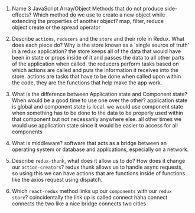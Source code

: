 1.  Name 3 JavaScript Array/Object Methods that do not produce side-effects? Which method do we use to create a new object while extending the properties of another object?
  map, filter, reduce
  object.create or the spread operator

1.  Describe `actions`, `reducers` and the `store` and their role in Redux. What does each piece do? Why is the store known as a 'single source of truth' in a redux application?
  the store keeps all of the data that would have been in state or props inside of it and passes the data to all other parts of the application when called. the reducers perform tasks based on which actions are called and puts the information it receives into the store. actions are tasks that have to be done when called upon within the code, they are the functions that help make the app work. 

1.  What is the difference between Application state and Component state? When would be a good time to use one over the other?
  application state is global and component state is local. we would use component state when something has to be done to the data to be properly used within that component but not necessarily anywhere else. all other times we would use application state since it would be easier to access for all components

1.  What is middleware?
  software that acts as a bridge between an operating system or database and applications, especially on a network.

1.  Describe `redux-thunk`, what does it allow us to do? How does it change our `action-creators`?
  redux thunk allows us to handle async requests, so using this we can have actions that are functions inside of functions like the axios request using dispatch. 

1.  Which `react-redux` method links up our `components` with our `redux store`?
  coincidentally the link up is called connect haha connect connects the two like a nice bridge connects two cities